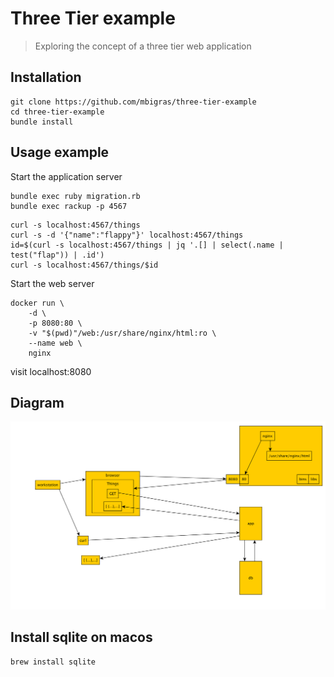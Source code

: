 # Three Tier example

> Exploring the concept of a three tier web application

## Installation

```
git clone https://github.com/mbigras/three-tier-example
cd three-tier-example
bundle install
```

## Usage example

Start the application server

```
bundle exec ruby migration.rb
bundle exec rackup -p 4567
```

```
curl -s localhost:4567/things
curl -s -d '{"name":"flappy"}' localhost:4567/things
id=$(curl -s localhost:4567/things | jq '.[] | select(.name | test("flap")) | .id')
curl -s localhost:4567/things/$id
```

Start the web server

```
docker run \
	-d \
	-p 8080:80 \
	-v "$(pwd)"/web:/usr/share/nginx/html:ro \
	--name web \
	nginx
```

visit localhost:8080

## Diagram

![](diagram.png)



## Install sqlite on macos

```
brew install sqlite
```